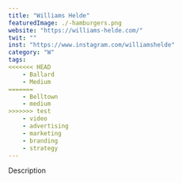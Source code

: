 ```yaml
---
title: "Williams Helde"
featuredImage: ./-hamburgers.png
website: "https://williams-helde.com/"
twit: ""
inst: "https://www.instagram.com/williamshelde"
category: "W"
tags:
<<<<<<< HEAD
    - Ballard
    - Medium
=======
    - Belltown 
    - medium
>>>>>>> test
    - video
    - advertising
    - marketing
    - branding
    - strategy
---
```


Description
